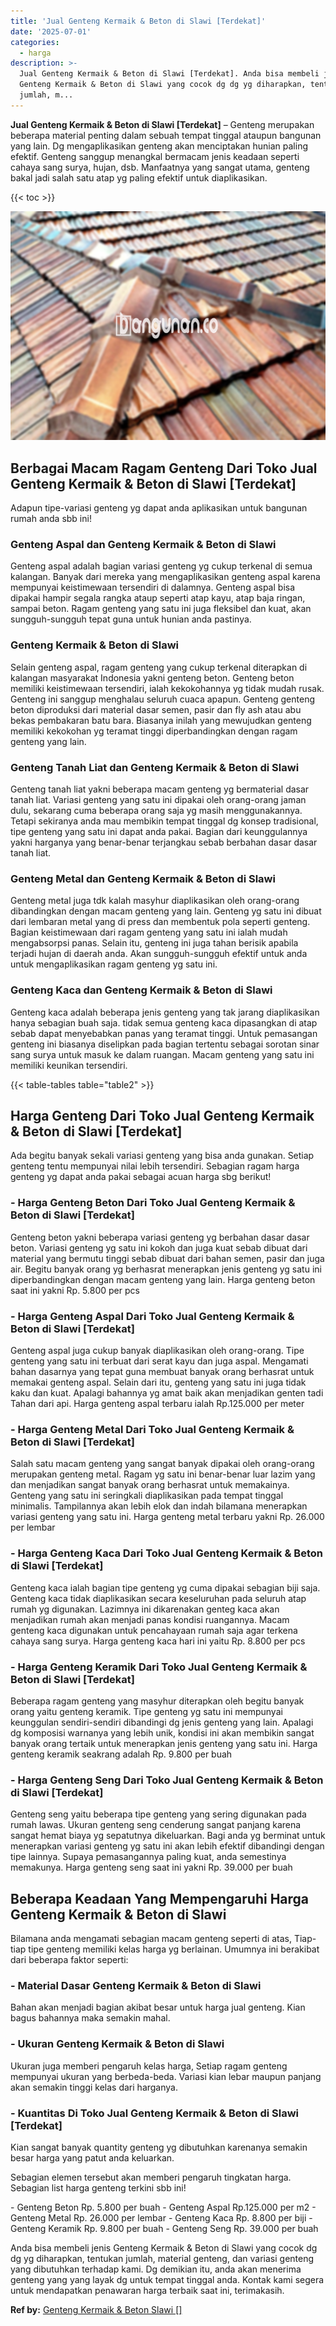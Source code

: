 ```yaml
---
title: 'Jual Genteng Kermaik & Beton di Slawi [Terdekat]'
date: '2025-07-01'
categories:
  - harga
description: >-
  Jual Genteng Kermaik & Beton di Slawi [Terdekat]. Anda bisa membeli jenis
  Genteng Kermaik & Beton di Slawi yang cocok dg dg yg diharapkan, tentukan
  jumlah, m...
---
```


**Jual Genteng Kermaik & Beton di Slawi \[Terdekat\]** – Genteng merupakan beberapa material penting dalam sebuah tempat tinggal ataupun bangunan yang lain. Dg mengaplikasikan genteng akan menciptakan hunian paling efektif. Genteng sanggup menangkal bermacam jenis keadaan seperti cahaya sang surya, hujan, dsb. Manfaatnya yang sangat utama, genteng bakal jadi salah satu atap yg paling efektif untuk diaplikasikan.

{{< toc >}}

![Jual Genteng Kermaik & Beton di Slawi [Terdekat]](/images/genteng-minimalis-murah28.png)

## Berbagai Macam Ragam Genteng Dari Toko Jual Genteng Kermaik & Beton di Slawi \[Terdekat\]

Adapun tipe-variasi genteng yg dapat anda aplikasikan untuk bangunan rumah anda sbb ini!

### Genteng Aspal dan Genteng Kermaik & Beton di Slawi

Genteng aspal adalah bagian variasi genteng yg cukup terkenal di semua kalangan. Banyak dari mereka yang mengaplikasikan genteng aspal karena mempunyai keistimewaan tersendiri di dalamnya. Genteng aspal bisa dipakai hampir segala rangka ataup seperti atap kayu, atap baja ringan, sampai beton. Ragam genteng yang satu ini juga fleksibel dan kuat, akan sungguh-sungguh tepat guna untuk hunian anda pastinya.

### Genteng Kermaik & Beton di Slawi

Selain genteng aspal, ragam genteng yang cukup terkenal diterapkan di kalangan masyarakat Indonesia yakni genteng beton. Genteng beton memiliki keistimewaan tersendiri, ialah kekokohannya yg tidak mudah rusak. Genteng ini sanggup menghalau seluruh cuaca apapun. Genteng genteng beton diproduksi dari material dasar semen, pasir dan fly ash atau abu bekas pembakaran batu bara. Biasanya inilah yang mewujudkan genteng memiliki kekokohan yg teramat tinggi diperbandingkan dengan ragam genteng yang lain.

### Genteng Tanah Liat dan Genteng Kermaik & Beton di Slawi

Genteng tanah liat yakni beberapa macam genteng yg bermaterial dasar tanah liat. Variasi genteng yang satu ini dipakai oleh orang-orang jaman dulu, sekarang cuma beberapa orang saja yg masih menggunakannya. Tetapi sekiranya anda mau membikin tempat tinggal dg konsep tradisional, tipe genteng yang satu ini dapat anda pakai. Bagian dari keunggulannya yakni harganya yang benar-benar terjangkau sebab berbahan dasar dasar tanah liat.

### Genteng Metal dan Genteng Kermaik & Beton di Slawi

Genteng metal juga tdk kalah masyhur diaplikasikan oleh orang-orang dibandingkan dengan macam genteng yang lain. Genteng yg satu ini dibuat dari lembaran metal yang di press dan membentuk pola seperti genteng. Bagian keistimewaan dari ragam genteng yang satu ini ialah mudah mengabsorpsi panas. Selain itu, genteng ini juga tahan berisik apabila terjadi hujan di daerah anda. Akan sungguh-sungguh efektif untuk anda untuk mengaplikasikan ragam genteng yg satu ini.

### Genteng Kaca dan Genteng Kermaik & Beton di Slawi

Genteng kaca adalah beberapa jenis genteng yang tak jarang diaplikasikan hanya sebagian buah saja. tidak semua genteng kaca dipasangkan di atap sebab dapat menyebabkan panas yang teramat tinggi. Untuk pemasangan genteng ini biasanya diselipkan pada bagian tertentu sebagai sorotan sinar sang surya untuk masuk ke dalam ruangan. Macam genteng yang satu ini memiliki keunikan tersendiri.

{{< table-tables table="table2" >}}

## Harga Genteng Dari Toko Jual Genteng Kermaik & Beton di Slawi \[Terdekat\]

Ada begitu banyak sekali variasi genteng yang bisa anda gunakan. Setiap genteng tentu mempunyai nilai lebih tersendiri. Sebagian ragam harga genteng yg dapat anda pakai sebagai acuan harga sbg berikut!

### \- Harga Genteng Beton Dari Toko Jual Genteng Kermaik & Beton di Slawi \[Terdekat\]

Genteng beton yakni beberapa variasi genteng yg berbahan dasar dasar beton. Variasi genteng yg satu ini kokoh dan juga kuat sebab dibuat dari material yang bermutu tinggi sebab dibuat dari bahan semen, pasir dan juga air. Begitu banyak orang yg berhasrat menerapkan jenis genteng yg satu ini diperbandingkan dengan macam genteng yang lain. Harga genteng beton saat ini yakni Rp. 5.800 per pcs

### \- Harga Genteng Aspal Dari Toko Jual Genteng Kermaik & Beton di Slawi \[Terdekat\]

Genteng aspal juga cukup banyak diaplikasikan oleh orang-orang. Tipe genteng yang satu ini terbuat dari serat kayu dan juga aspal. Mengamati bahan dasarnya yang tepat guna membuat banyak orang berhasrat untuk memakai genteng aspal. Selain dari itu, genteng yang satu ini juga tidak kaku dan kuat. Apalagi bahannya yg amat baik akan menjadikan genten tadi Tahan dari api. Harga genteng aspal terbaru ialah Rp.125.000 per meter

### \- Harga Genteng Metal Dari Toko Jual Genteng Kermaik & Beton di Slawi \[Terdekat\]

Salah satu macam genteng yang sangat banyak dipakai oleh orang-orang merupakan genteng metal. Ragam yg satu ini benar-benar luar lazim yang dan menjadikan sangat banyak orang berhasrat untuk memakainya. Genteng yang satu ini seringkali diaplikasikan pada tempat tinggal minimalis. Tampilannya akan lebih elok dan indah bilamana menerapkan variasi genteng yang satu ini. Harga genteng metal terbaru yakni Rp. 26.000 per lembar

### \- Harga Genteng Kaca Dari Toko Jual Genteng Kermaik & Beton di Slawi \[Terdekat\]

Genteng kaca ialah bagian tipe genteng yg cuma dipakai sebagian biji saja. Genteng kaca tidak diaplikasikan secara keseluruhan pada seluruh atap rumah yg digunakan. Lazimnya ini dikarenakan genteg kaca akan menjadikan rumah akan menjadi panas kondisi ruangannya. Macam genteng kaca digunakan untuk pencahayaan rumah saja agar terkena cahaya sang surya. Harga genteng kaca hari ini yaitu Rp. 8.800 per pcs

### \- Harga Genteng Keramik Dari Toko Jual Genteng Kermaik & Beton di Slawi \[Terdekat\]

Beberapa ragam genteng yang masyhur diterapkan oleh begitu banyak orang yaitu genteng keramik. Tipe genteng yg satu ini mempunyai keunggulan sendiri-sendiri dibandingi dg jenis genteng yang lain. Apalagi dg komposisi warnanya yang lebih unik, kondisi ini akan membikin sangat banyak orang tertaik untuk menerapkan jenis genteng yang satu ini. Harga genteng keramik seakrang adalah Rp. 9.800 per buah

### \- Harga Genteng Seng Dari Toko Jual Genteng Kermaik & Beton di Slawi \[Terdekat\]

Genteng seng yaitu beberapa tipe genteng yang sering digunakan pada rumah lawas. Ukuran genteng seng cenderung sangat panjang karena sangat hemat biaya yg sepatutnya dikeluarkan. Bagi anda yg berminat untuk menerapkan variasi genteng yg satu ini akan lebih efektif dibandingi dengan tipe lainnya. Supaya pemasangannya paling kuat, anda semestinya memakunya. Harga genteng seng saat ini yakni Rp. 39.000 per buah

## Beberapa Keadaan Yang Mempengaruhi Harga Genteng Kermaik & Beton di Slawi

Bilamana anda mengamati sebagian macam genteng seperti di atas, Tiap-tiap tipe genteng memiliki kelas harga yg berlainan. Umumnya ini berakibat dari beberapa faktor seperti:

### \- Material Dasar Genteng Kermaik & Beton di Slawi

Bahan akan menjadi bagian akibat besar untuk harga jual genteng. Kian bagus bahannya maka semakin mahal.

### \- Ukuran Genteng Kermaik & Beton di Slawi

Ukuran juga memberi pengaruh kelas harga, Setiap ragam genteng mempunyai ukuran yang berbeda-beda. Variasi kian lebar maupun panjang akan semakin tinggi kelas dari harganya.

### \- Kuantitas Di Toko Jual Genteng Kermaik & Beton di Slawi \[Terdekat\]

Kian sangat banyak quantity genteng yg dibutuhkan karenanya semakin besar harga yang patut anda keluarkan.

Sebagian elemen tersebut akan memberi pengaruh tingkatan harga. Sebagian list harga genteng terkini sbb ini!

\- Genteng Beton Rp. 5.800 per buah - Genteng Aspal Rp.125.000 per m2 - Genteng Metal Rp. 26.000 per lembar - Genteng Kaca Rp. 8.800 per biji - Genteng Keramik Rp. 9.800 per buah - Genteng Seng Rp. 39.000 per buah

Anda bisa membeli jenis Genteng Kermaik & Beton di Slawi yang cocok dg dg yg diharapkan, tentukan jumlah, material genteng, dan variasi genteng yang dibutuhkan terhadap kami. Dg demikian itu, anda akan menerima genteng yang yang layak dg untuk tempat tinggal anda. Kontak kami segera untuk mendapatkan penawaran harga terbaik saat ini, terimakasih.

**Ref by:**  [Genteng Kermaik & Beton  Slawi []](https://id.wikipedia.org/wiki/Genteng)
